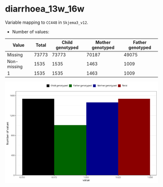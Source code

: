# diarrhoea_13w_16w
Variable mapping to `CC448` in `Skjema3_v12`.
- Number of values:

| Value | Total | Child genotyped | Mother genotyped | Father genotyped |
| ----- | ----- | --------------- | ---------------- | ---------------- |
| Missing | 73773 | 73773 | 70187 | 49075 |
| Non-missing | 1535 | 1535 | 1463 | 1009 |
| 1 | 1535 | 1535 | 1463 | 1009 |



![](diarrhoea_13w_16w_n.png)



